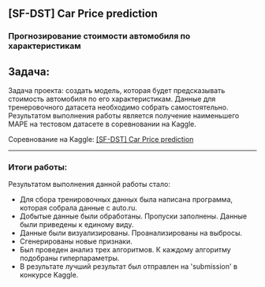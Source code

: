﻿## [SF-DST] Car Price prediction<br>
### Прогнозирование стоимости автомобиля по характеристикам <br>

## Задача:
Задача проекта: создать модель, которая будет предсказывать стоимость автомобиля по его характеристикам.
Данные для тренеровочного датасета необходимо собрать самостоятельно.
Результатом выполнения работы является получение наименьшего MAPE на тестовом датасете в соревновании на Kaggle.

Соревнование на Kaggle: [[SF-DST] Car Price prediction](https://www.kaggle.com/c/sf-dst-car-price-prediction/overview/description)

***

### Итоги работы:


Результатом выполнения данной работы стало:
    
* Для сбора тренировочных данных была написана программа, которая собрала данные с auto.ru.
* Добытые данные были обработаны. Пропуски заполнены. Данные были приведены к единому виду.
* Данные были визуализированы. Проанализированы на выбросы.
* Сгенерированы новые признаки.
* Был проведен анализ трех алгоритмов. К каждому алгоритму подобраны гиперпараметры.
* В результате лучший результат был отправлен на 'submission' в конкурсе Kaggle.
